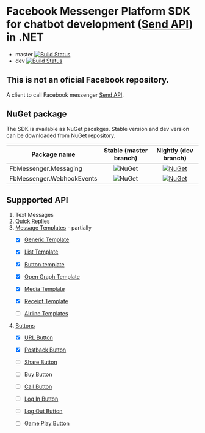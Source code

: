# Facebook Messenger Platform SDK for chatbot development ([Send API](https://developers.facebook.com/docs/messenger-platform/reference/send-api/)) in .NET

 * master [![Build Status](https://travis-ci.org/grajdeanserghei/fb-messenger-sdk.svg?branch=master)](https://travis-ci.org/grajdeanserghei/fb-messenger-sdk)
 * dev [![Build Status](https://travis-ci.org/grajdeanserghei/fb-messenger-sdk.svg?branch=dev)](https://travis-ci.org/grajdeanserghei/fb-messenger-sdk)

## This is not an oficial Facebook repository. 

A client to call Facebook messenger [Send API](https://developers.facebook.com/docs/messenger-platform/reference/send-api/).

## NuGet package

The SDK is available as NuGet pacakges. Stable version and dev version can be downloaded from NuGet repository.



|Package name               | Stable (master branch)      | Nightly (dev branch)    |
|---------------------------|:---------------------------:|:-----------------------:|
|FbMessenger.Messaging      | ![NuGet](https://img.shields.io/nuget/v/FbMessenger.Messaging.svg?style=flat-square&label=nuget)  | [![NuGet](https://img.shields.io/nuget/vpre/FbMessenger.Messaging.svg?style=flat-square&label=nuget)](https://www.nuget.org/packages/FbMessenger.Messaging/)         |
|FbMessenger.WebhookEvents  | ![NuGet](https://img.shields.io/nuget/v/FbMessenger.WebhookEvents.svg?style=flat-square&label=nuget) | [![NuGet](https://img.shields.io/nuget/vpre/FbMessenger.WebhookEvents.svg?style=flat-square&label=nuget)](https://www.nuget.org/packages/FbMessenger.WebhookEvents/) |

## Suppported API

1. Text Messages
2. [Quick Replies](https://developers.facebook.com/docs/messenger-platform/send-messages/quick-replies)
3. [Message Templates](https://developers.facebook.com/docs/messenger-platform/send-messages/templates) - partially
   - [x] [Generic Template](https://developers.facebook.com/docs/messenger-platform/send-messages/template/generic)
   
    - [x] [List Template](https://developers.facebook.com/docs/messenger-platform/send-messages/template/list) 
    - [x] [Button template](https://developers.facebook.com/docs/messenger-platform/send-messages/template/button)
    - [x] [Open Graph Template](https://developers.facebook.com/docs/messenger-platform/send-messages/template/open-graph) 
    - [x] [Media Template](https://developers.facebook.com/docs/messenger-platform/send-messages/template/media)
    - [x] [Receipt Template](https://developers.facebook.com/docs/messenger-platform/send-messages/template/receipt)
    - [ ] [Airline Templates](https://developers.facebook.com/docs/messenger-platform/send-messages/template/airline)
  1. [Buttons](https://developers.facebook.com/docs/messenger-platform/send-messages/buttons)
     - [x] [URL Button](https://developers.facebook.com/docs/messenger-platform/send-messages/buttons#url)
     - [x] [Postback Button](https://developers.facebook.com/docs/messenger-platform/send-messages/buttons#postback)
     - [ ] [Share Button](https://developers.facebook.com/docs/messenger-platform/send-messages/buttons#share)
     - [ ] [Buy Button](https://developers.facebook.com/docs/messenger-platform/send-messages/buttons#buy)
     - [ ] [Call Button](https://developers.facebook.com/docs/messenger-platform/send-messages/buttons#call)
     - [ ] [Log In Button](https://developers.facebook.com/docs/messenger-platform/send-messages/buttons#login)
     - [ ] [Log Out Button](https://developers.facebook.com/docs/messenger-platform/send-messages/buttons#logout)
     - [ ] [Game Play Button](https://developers.facebook.com/docs/messenger-platform/send-messages/buttons#game_play)
     
